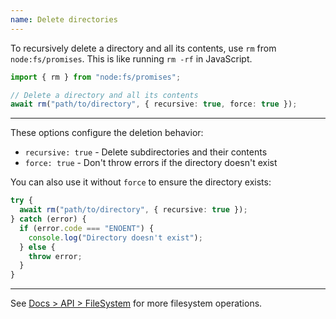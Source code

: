 ```yaml
---
name: Delete directories
---
```


To recursively delete a directory and all its contents, use `rm` from `node:fs/promises`. This is like running `rm -rf` in JavaScript.

```ts
import { rm } from "node:fs/promises";

// Delete a directory and all its contents
await rm("path/to/directory", { recursive: true, force: true });
```

---

These options configure the deletion behavior:

- `recursive: true` - Delete subdirectories and their contents
- `force: true` - Don't throw errors if the directory doesn't exist

You can also use it without `force` to ensure the directory exists:

```ts
try {
  await rm("path/to/directory", { recursive: true });
} catch (error) {
  if (error.code === "ENOENT") {
    console.log("Directory doesn't exist");
  } else {
    throw error;
  }
}
```

---

See [Docs > API > FileSystem](https://bun.com/docs/api/file-io) for more filesystem operations.
